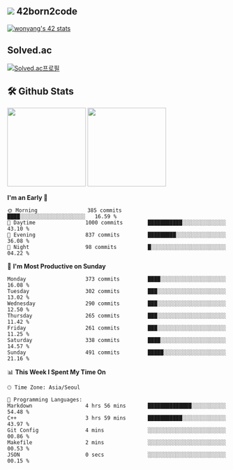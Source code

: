 
## <img src="https://img.shields.io/badge/-000000?style=flat&logo=42&logoColor=white"> 42born2code
[![wonyang's 42 stats](https://badge42.vercel.app/api/v2/cl5nhe5b6007809kydha7ht42/stats?cursusId=21&coalitionId=88)](https://profile.intra.42.fr/users/wonyang)

## Solved.ac
[![Solved.ac프로필](http://mazassumnida.wtf/api/v2/generate_badge?boj=bennyws)](https://solved.ac/bennyws)

## 🛠️ Github Stats
<p>
  <img height="180em" src="https://github-readme-stats-veggie-garden.vercel.app/api?username=gemstoneyang&show_icons=true&include_all_commits=true&bg_color=30,e96443,904e95&title_color=fff&text_color=fff">
  <img height="180em" src="https://github-readme-stats-veggie-garden.vercel.app/api/top-langs/?username=gemstoneyang&layout=compact&bg_color=30,e96443,904e95&title_color=fff&text_color=fff">
</p>

<!--START_SECTION:waka-->
**I'm an Early 🐤** 

```text
🌞 Morning                385 commits         ████░░░░░░░░░░░░░░░░░░░░░   16.59 % 
🌆 Daytime                1000 commits        ███████████░░░░░░░░░░░░░░   43.10 % 
🌃 Evening                837 commits         █████████░░░░░░░░░░░░░░░░   36.08 % 
🌙 Night                  98 commits          █░░░░░░░░░░░░░░░░░░░░░░░░   04.22 % 
```
📅 **I'm Most Productive on Sunday** 

```text
Monday                   373 commits         ████░░░░░░░░░░░░░░░░░░░░░   16.08 % 
Tuesday                  302 commits         ███░░░░░░░░░░░░░░░░░░░░░░   13.02 % 
Wednesday                290 commits         ███░░░░░░░░░░░░░░░░░░░░░░   12.50 % 
Thursday                 265 commits         ███░░░░░░░░░░░░░░░░░░░░░░   11.42 % 
Friday                   261 commits         ███░░░░░░░░░░░░░░░░░░░░░░   11.25 % 
Saturday                 338 commits         ████░░░░░░░░░░░░░░░░░░░░░   14.57 % 
Sunday                   491 commits         █████░░░░░░░░░░░░░░░░░░░░   21.16 % 
```


📊 **This Week I Spent My Time On** 

```text
🕑︎ Time Zone: Asia/Seoul

💬 Programming Languages: 
Markdown                 4 hrs 56 mins       ██████████████░░░░░░░░░░░   54.48 % 
C++                      3 hrs 59 mins       ███████████░░░░░░░░░░░░░░   43.97 % 
Git Config               4 mins              ░░░░░░░░░░░░░░░░░░░░░░░░░   00.86 % 
Makefile                 2 mins              ░░░░░░░░░░░░░░░░░░░░░░░░░   00.53 % 
JSON                     0 secs              ░░░░░░░░░░░░░░░░░░░░░░░░░   00.15 % 
```


<!--END_SECTION:waka-->
